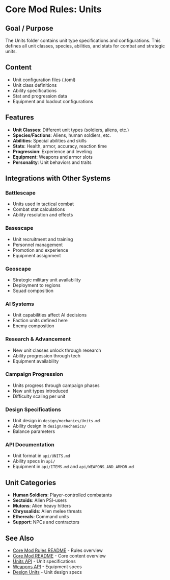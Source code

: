# Core Mod Rules: Units

## Goal / Purpose

The Units folder contains unit type specifications and configurations. This defines all unit classes, species, abilities, and stats for combat and strategic units.

## Content

- Unit configuration files (.toml)
- Unit class definitions
- Ability specifications
- Stat and progression data
- Equipment and loadout configurations

## Features

- **Unit Classes**: Different unit types (soldiers, aliens, etc.)
- **Species/Factions**: Aliens, human soldiers, etc.
- **Abilities**: Special abilities and skills
- **Stats**: Health, armor, accuracy, reaction time
- **Progression**: Experience and leveling
- **Equipment**: Weapons and armor slots
- **Personality**: Unit behaviors and traits

## Integrations with Other Systems

### Battlescape
- Units used in tactical combat
- Combat stat calculations
- Ability resolution and effects

### Basescape
- Unit recruitment and training
- Personnel management
- Promotion and experience
- Equipment assignment

### Geoscape
- Strategic military unit availability
- Deployment to regions
- Squad composition

### AI Systems
- Unit capabilities affect AI decisions
- Faction units defined here
- Enemy composition

### Research & Advancement
- New unit classes unlock through research
- Ability progression through tech
- Equipment availability

### Campaign Progression
- Units progress through campaign phases
- New unit types introduced
- Difficulty scaling per unit

### Design Specifications
- Unit design in `design/mechanics/Units.md`
- Ability design in `design/mechanics/`
- Balance parameters

### API Documentation
- Unit format in `api/UNITS.md`
- Ability specs in `api/`
- Equipment in `api/ITEMS.md` and `api/WEAPONS_AND_ARMOR.md`

## Unit Categories

- **Human Soldiers**: Player-controlled combatants
- **Sectoids**: Alien PSI-users
- **Mutons**: Alien heavy hitters
- **Chryssalids**: Alien melee threats
- **Ethereals**: Command units
- **Support**: NPCs and contractors

## See Also

- [Core Mod Rules README](../README.md) - Rules overview
- [Core Mod README](../../README.md) - Core content overview
- [Units API](../../../api/UNITS.md) - Unit specifications
- [Weapons API](../../../api/WEAPONS_AND_ARMOR.md) - Equipment specs
- [Design Units](../../../design/mechanics/Units.md) - Unit design specs
